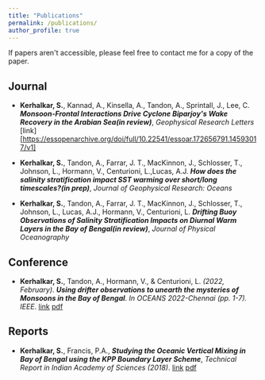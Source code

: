 ```yaml
---
title: "Publications"
permalink: /publications/
author_profile: true
---
```


If papers aren't accessible, please feel free to contact me for a copy of the paper.

## Journal 
- **Kerhalkar, S.**, Kannad, A., Kinsella, A., Tandon, A., Sprintall, J., Lee, C. ***Monsoon-Frontal Interactions Drive Cyclone Biparjoy's Wake Recovery in the Arabian Sea(in review)***, *Geophysical Research Letters* [link][https://essopenarchive.org/doi/full/10.22541/essoar.172656791.14593017/v1]

- **Kerhalkar, S.**, Tandon, A., Farrar, J. T., MacKinnon, J., Schlosser, T., Johnson, L., Hormann, V., Centurioni, L.,Lucas, A.J. ***How does the salinity stratification impact SST warming over short/long timescales?(in prep)***, *Journal of Geophysical Research: Oceans*

- **Kerhalkar, S.**, Tandon, A., Farrar, J. T., MacKinnon, J., Schlosser, T., Johnson, L., Lucas, A.J., Hormann, V., Centurioni, L. ***Drifting Buoy Observations of Salinity Stratification Impacts on Diurnal Warm Layers in the Bay of Bengal(in review)***, *Journal of Physical Oceanography*

## Conference 
- **Kerhalkar, S.**, Tandon, A., Hormann, V., & Centurioni, L. *(2022, February)*. ***Using drifter observations to unearth the mysteries of Monsoons in the Bay of Bengal***. *In OCEANS 2022-Chennai (pp. 1-7). IEEE*. [link](https://ieeexplore.ieee.org/abstract/document/9775481) [pdf](https://kerhalkarsid.github.io/files/Oceans_2022_SK_v2.pdf)

## Reports
- **Kerhalkar, S.**, Francis, P.A., ***Studying the Oceanic Vertical Mixing in Bay of Bengal using the KPP Boundary Layer Scheme***, *Technical Report in Indian Academy of Sciences (2018)*. [link](http://reports.ias.ac.in/report/12000/studying-the-oceanic-vertical-mixing-using-the-kpp-boundary-layer-scheme) [pdf](https://kerhalkarsid.github.io/publications)
